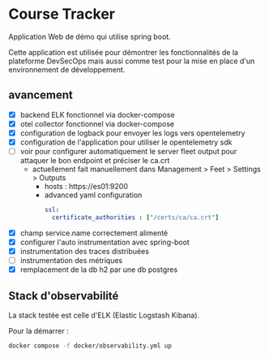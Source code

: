 # Course Tracker

Application Web de démo qui utilise spring boot.

Cette application est utilisée pour démontrer les fonctionnalités de la plateforme DevSecOps mais aussi comme test pour la mise en place d'un environnement de développement.

## avancement

- [x] backend ELK fonctionnel via docker-compose
- [x] otel collector fonctionnel via docker-compose
- [x] configuration de logback pour envoyer les logs vers opentelemetry
- [x] configuration de l'application pour utiliser le opentelemetry sdk
- [ ] voir pour configurer automatiquement le server fleet output pour attaquer le bon endpoint et préciser le ca.crt
  * actuellement fait manuellement dans Management > Feet > Settings > Outputs
    * hosts : https://es01:9200
    * advanced yaml configuration
        ```yaml
        ssl:
          certificate_authorities : ["/certs/ca/ca.crt"]
        ```
- [x] champ service.name correctement alimenté 
- [x] configurer l'auto instrumentation avec spring-boot
- [x] instrumentation des traces distribuées
- [ ] instrumentation des métriques
- [x] remplacement de la db h2 par une db postgres

## Stack d'observabilité

La stack testée est celle d'ELK (Elastic Logstash Kibana).

Pour la démarrer :

```sh
docker compose -f docker/observability.yml up
```

